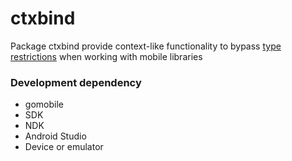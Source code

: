 # ctxbind
Package ctxbind provide context-like functionality to bypass [type restrictions](https://pkg.go.dev/golang.org/x/mobile/cmd/gobind#hdr-Type_restrictions)
when working with mobile libraries

### Development dependency
- gomobile
- SDK
- NDK
- Android Studio
- Device or emulator
